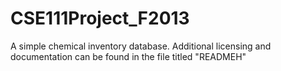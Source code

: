 CSE111Project_F2013
===================

A simple chemical inventory database. Additional licensing and documentation can be found in the file titled "READMEH"
